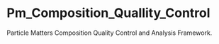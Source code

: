 # Pm_Composition_Quallity_Control
Particle Matters Composition Quality Control and Analysis Framework.
